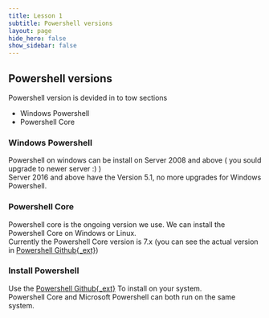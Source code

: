 ```yaml
---
title: Lesson 1
subtitle: Powershell versions
layout: page
hide_hero: false
show_sidebar: false
---
```

## Powershell versions
Powershell version is devided in to tow sections
* Windows Powershell
* Powershell Core

### Windows Powershell
Powershell on windows can be install on Server 2008 and above ( you sould upgrade to newer server :) )\
Server 2016 and above have the Version 5.1, no more upgrades for Windows Powershell.

### Powershell Core
Powershell core is the ongoing version we use.
We can install the Powershell Core on Windows or Linux.\
Currently the Powershell Core version is 7.x (you can see the actual version in [Powershell Github{_ext}](https://github.com/PowerShell/PowerShell))

### Install Powershell
Use the [Powershell Github{_ext}](https://github.com/PowerShell/PowerShell) To install on your system.\
Powershell Core and Microsoft Powershell can both run on the same system.
